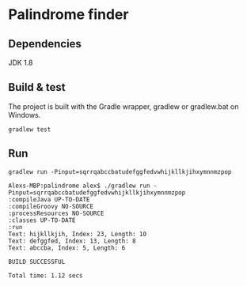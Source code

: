 # Palindrome finder

## Dependencies

JDK 1.8

## Build & test

The project is built with the Gradle wrapper,
gradlew or gradlew.bat on Windows.

```
gradlew test
```

## Run

```
gradlew run -Pinput=sqrrqabccbatudefggfedvwhijkllkjihxymnnmzpop
```


```
Alexs-MBP:palindrome alex$ ./gradlew run -Pinput=sqrrqabccbatudefggfedvwhijkllkjihxymnnmzpop
:compileJava UP-TO-DATE
:compileGroovy NO-SOURCE
:processResources NO-SOURCE
:classes UP-TO-DATE
:run
Text: hijkllkjih, Index: 23, Length: 10
Text: defggfed, Index: 13, Length: 8
Text: abccba, Index: 5, Length: 6

BUILD SUCCESSFUL

Total time: 1.12 secs
```
